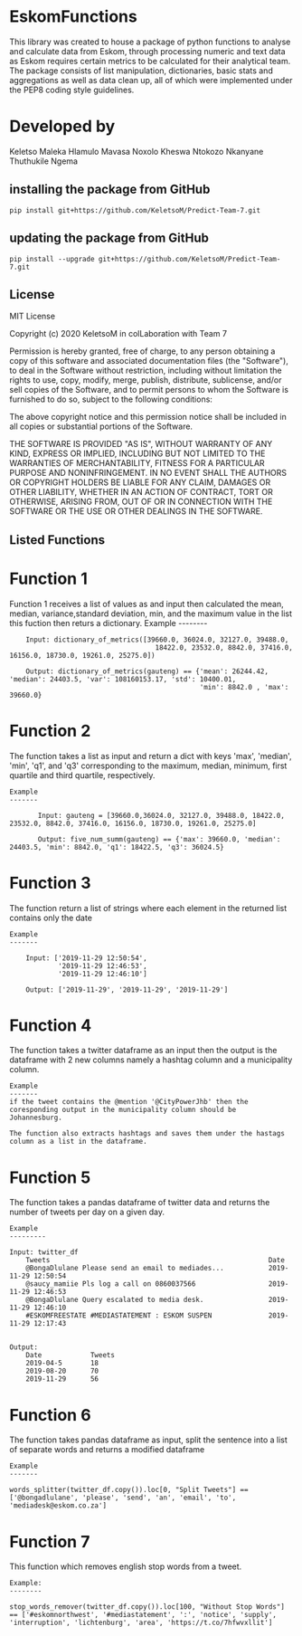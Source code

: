 # EskomFunctions
This library was created to house a package of python functions to analyse and calculate data from Eskom, through processing numeric and text data as Eskom requires certain metrics to be calculated for their analytical team.
The package consists of list manipulation, dictionaries, basic stats and aggregations  as well as data clean up, all of which were implemented under the PEP8 coding style guidelines.

# Developed by
Keletso Maleka
Hlamulo Mavasa
Noxolo Kheswa
Ntokozo Nkanyane
Thuthukile Ngema

## installing the package from GitHub
`pip install git+https://github.com/KeletsoM/Predict-Team-7.git`

## updating the package from GitHub
`pip install --upgrade git+https://github.com/KeletsoM/Predict-Team-7.git`

## License
MIT License

Copyright (c) 2020 KeletsoM in colLaboration with Team 7

Permission is hereby granted, free of charge, to any person obtaining a copy
of this software and associated documentation files (the "Software"), to deal
in the Software without restriction, including without limitation the rights
to use, copy, modify, merge, publish, distribute, sublicense, and/or sell
copies of the Software, and to permit persons to whom the Software is
furnished to do so, subject to the following conditions:

The above copyright notice and this permission notice shall be included in all
copies or substantial portions of the Software.

THE SOFTWARE IS PROVIDED "AS IS", WITHOUT WARRANTY OF ANY KIND, EXPRESS OR
IMPLIED, INCLUDING BUT NOT LIMITED TO THE WARRANTIES OF MERCHANTABILITY,
FITNESS FOR A PARTICULAR PURPOSE AND NONINFRINGEMENT. IN NO EVENT SHALL THE
AUTHORS OR COPYRIGHT HOLDERS BE LIABLE FOR ANY CLAIM, DAMAGES OR OTHER
LIABILITY, WHETHER IN AN ACTION OF CONTRACT, TORT OR OTHERWISE, ARISING FROM,
OUT OF OR IN CONNECTION WITH THE SOFTWARE OR THE USE OR OTHER DEALINGS IN THE
SOFTWARE.

## Listed Functions
# Function 1
 Function 1 receives a list of values as and input then calculated the mean, median, variance,standard deviation, min, and the maximum value in the list this fuction then returs a dictionary.
 Example
     --------

        Input: dictionary_of_metrics([39660.0, 36024.0, 32127.0, 39488.0,
                                        18422.0, 23532.0, 8842.0, 37416.0, 16156.0, 18730.0, 19261.0, 25275.0])

        Output: dictionary_of_metrics(gauteng) == {'mean': 26244.42, 'median': 24403.5, 'var': 108160153.17, 'std': 10400.01, 
                                                   'min': 8842.0 , 'max': 39660.0}
                                    


# Function 2
The function takes a list as input and return a dict with keys 'max', 'median', 'min', 'q1', and 'q3' 
    corresponding to the maximum, median, minimum, first quartile and third quartile, respectively.

    Example
    -------
         
           Input: gauteng = [39660.0,36024.0, 32127.0, 39488.0, 18422.0, 23532.0, 8842.0, 37416.0, 16156.0, 18730.0, 19261.0, 25275.0]

           Output: five_num_summ(gauteng) == {'max': 39660.0, 'median': 24403.5, 'min': 8842.0, 'q1': 18422.5, 'q3': 36024.5}


# Function 3
The function return a list of strings where each element in the returned list contains only the date
    
    Example
    -------

        Input: ['2019-11-29 12:50:54',
                '2019-11-29 12:46:53',
                '2019-11-29 12:46:10']

        Output: ['2019-11-29', '2019-11-29', '2019-11-29']


# Function 4
The function takes a twitter dataframe as an input then the output is the dataframe with 2 new columns namely a hashtag column and a municipality column.
 
    Example
    ------- 
    if the tweet contains the @mention '@CityPowerJhb' then the coresponding output in the municipality column should be 
    Johannesburg. 

    The function also extracts hashtags and saves them under the hastags column as a list in the dataframe.


# Function 5
The function takes a pandas dataframe of twitter data and returns the number of tweets per day on a given day.

    Example 
    ---------

    Input: twitter_df
        Tweets                                                      Date
        @BongaDlulane Please send an email to mediades...           2019-11-29 12:50:54
        @saucy_mamiie Pls log a call on 0860037566                  2019-11-29 12:46:53
        @BongaDlulane Query escalated to media desk. 	            2019-11-29 12:46:10
        #ESKOMFREESTATE #MEDIASTATEMENT : ESKOM SUSPEN              2019-11-29 12:17:43


    Output: 
        Date            Tweets
        2019-04-5       18
        2019-08-20      70
        2019-11-29      56
        


# Function 6
The function takes pandas dataframe as input, split the sentence into a list of separate words and returns a modified dataframe

    Example 
    -------

    words_splitter(twitter_df.copy()).loc[0, "Split Tweets"] == ['@bongadlulane', 'please', 'send', 'an', 'email', 'to', 'mediadesk@eskom.co.za']


# Function 7 
 This function which removes english stop words from a tweet.
  
    Example:
    --------
    
    stop_words_remover(twitter_df.copy()).loc[100, "Without Stop Words"] == ['#eskomnorthwest', '#mediastatement', ':', 'notice', 'supply', 'interruption', 'lichtenburg', 'area', 'https://t.co/7hfwvxllit']

